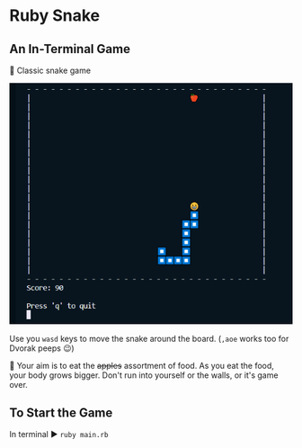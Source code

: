 # Ruby Snake

## An In-Terminal Game

🐍 Classic snake game

![snake game](img/2019-04-16-snake.gif "Classic Snake Game - now in your ruby terminal")

Use you `wasd` keys to move the snake around the board.
(`,aoe` works too for Dvorak peeps 😉)

🍎 Your aim is to eat the ~~apples~~ assortment of food. As you eat the food, your body grows bigger. Don't run into yourself or the walls, or it's game over.

## To Start the Game

In terminal ▶️ `ruby main.rb` 